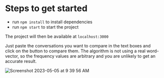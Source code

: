 # Steps to get started
  - run `npm install` to install dependencies
  - run `npm start` to start the project

The project will then be available at `localhost:3000`

Just paste the conversations you want to compare in the text boxes and click on the button to compare them.
The algorithm is not using a real word-vector, so the frequency values are arbitrary and you are unlikely to get an accurate result.

![Screenshot 2023-05-05 at 9 39 56 AM](https://user-images.githubusercontent.com/40727301/236474598-3f4e6b63-7793-4f64-bfec-5365c6484c36.png)
